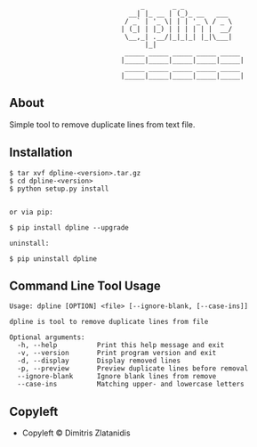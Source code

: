                                      _       _ _            
                                  __| |_ __ | (_)_ __   ___ 
                                 / _` | '_ \| | | '_ \ / _ \
                                | (_| | |_) | | | | | |  __/
                                 \__,_| .__/|_|_|_| |_|\___|
                                      |_|                   
                                 _____ _____ _____ _____ _____ 
                                |_____|_____|_____|_____|_____|
                                 _____ _____ _____ _____ _____ 
                                |_____|_____|_____|_____|_____|



About
-----

Simple tool to remove duplicate lines from text file.


Installation
------------

    $ tar xvf dpline-<version>.tar.gz
    $ cd dpline-<version>
    $ python setup.py install


    or via pip:

    $ pip install dpline --upgrade

    uninstall:

    $ pip uninstall dpline


Command Line Tool Usage
-----------------------

    Usage: dpline [OPTION] <file> [--ignore-blank, [--case-ins]]

    dpline is tool to remove duplicate lines from file

    Optional arguments:
      -h, --help          Print this help message and exit
      -v, --version       Print program version and exit
      -d, --display       Display removed lines
      -p, --preview       Preview duplicate lines before removal
      --ignore-blank      Ignore blank lines from remove
      --case-ins          Matching upper- and lowercase letters


Copyleft 
---------

- Copyleft © Dimitris Zlatanidis

